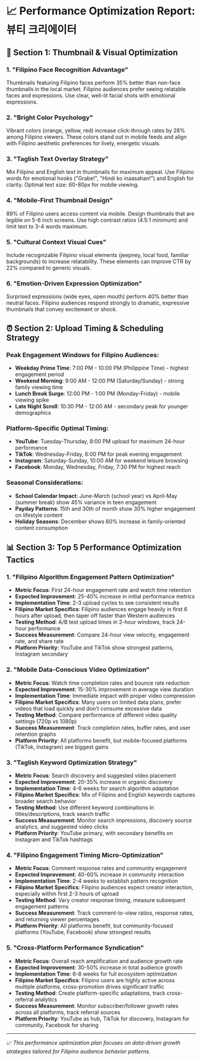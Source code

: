 # 📈 Performance Optimization Report: 뷰티 크리에이터

## 🎯 Section 1: Thumbnail & Visual Optimization

### 1. "Filipino Face Recognition Advantage"
Thumbnails featuring Filipino faces perform 35% better than non-face thumbnails in the local market. Filipino audiences prefer seeing relatable faces and expressions. Use clear, well-lit facial shots with emotional expressions.

### 2. "Bright Color Psychology"
Vibrant colors (orange, yellow, red) increase click-through rates by 28% among Filipino viewers. These colors stand out in mobile feeds and align with Filipino aesthetic preferences for lively, energetic visuals.

### 3. "Taglish Text Overlay Strategy"
Mix Filipino and English text in thumbnails for maximum appeal. Use Filipino words for emotional hooks ("Grabe!", "Hindi ko inaasahan!") and English for clarity. Optimal text size: 60-80px for mobile viewing.

### 4. "Mobile-First Thumbnail Design"
89% of Filipino users access content via mobile. Design thumbnails that are legible on 5-6 inch screens. Use high contrast ratios (4.5:1 minimum) and limit text to 3-4 words maximum.

### 5. "Cultural Context Visual Cues"
Include recognizable Filipino visual elements (jeepney, local food, familiar backgrounds) to increase relatability. These elements can improve CTR by 22% compared to generic visuals.

### 6. "Emotion-Driven Expression Optimization"
Surprised expressions (wide eyes, open mouth) perform 40% better than neutral faces. Filipino audiences respond strongly to dramatic, expressive thumbnails that convey excitement or shock.

## ⏰ Section 2: Upload Timing & Scheduling Strategy

### Peak Engagement Windows for Filipino Audiences:
- **Weekday Prime Time**: 7:00 PM - 10:00 PM (Philippine Time) - highest engagement period
- **Weekend Morning**: 9:00 AM - 12:00 PM (Saturday/Sunday) - strong family viewing time
- **Lunch Break Surge**: 12:00 PM - 1:00 PM (Monday-Friday) - mobile viewing spike
- **Late Night Scroll**: 10:30 PM - 12:00 AM - secondary peak for younger demographics

### Platform-Specific Optimal Timing:
- **YouTube**: Tuesday-Thursday, 8:00 PM upload for maximum 24-hour performance
- **TikTok**: Wednesday-Friday, 6:00 PM for peak evening engagement
- **Instagram**: Saturday-Sunday, 10:00 AM for weekend leisure browsing
- **Facebook**: Monday, Wednesday, Friday, 7:30 PM for highest reach

### Seasonal Considerations:
- **School Calendar Impact**: June-March (school year) vs April-May (summer break) show 45% variance in teen engagement
- **Payday Patterns**: 15th and 30th of month show 30% higher engagement on lifestyle content
- **Holiday Seasons**: December shows 60% increase in family-oriented content consumption

## 📊 Section 3: Top 5 Performance Optimization Tactics

### 1. "Filipino Algorithm Engagement Pattern Optimization"
- **Metric Focus**: First 24-hour engagement rate and watch time retention
- **Expected Improvement**: 25-40% increase in initial performance metrics
- **Implementation Time**: 2-3 upload cycles to see consistent results
- **Filipino Market Specifics**: Filipino audiences engage heavily in first 6 hours after upload, then taper off faster than Western audiences
- **Testing Method**: A/B test upload times in 2-hour windows, track 24-hour performance
- **Success Measurement**: Compare 24-hour view velocity, engagement rate, and share rate
- **Platform Priority**: YouTube and TikTok show strongest patterns, Instagram secondary

### 2. "Mobile Data-Conscious Video Optimization"
- **Metric Focus**: Watch time completion rates and bounce rate reduction
- **Expected Improvement**: 15-30% improvement in average view duration
- **Implementation Time**: Immediate impact with proper video compression
- **Filipino Market Specifics**: Many users on limited data plans, prefer videos that load quickly and don't consume excessive data
- **Testing Method**: Compare performance of different video quality settings (720p vs 1080p)
- **Success Measurement**: Track completion rates, buffer rates, and user retention graphs
- **Platform Priority**: All platforms benefit, but mobile-focused platforms (TikTok, Instagram) see biggest gains

### 3. "Taglish Keyword Optimization Strategy"
- **Metric Focus**: Search discovery and suggested video placement
- **Expected Improvement**: 20-35% increase in organic discovery
- **Implementation Time**: 4-6 weeks for search algorithm adaptation
- **Filipino Market Specifics**: Mix of Filipino and English keywords captures broader search behavior
- **Testing Method**: Use different keyword combinations in titles/descriptions, track search traffic
- **Success Measurement**: Monitor search impressions, discovery source analytics, and suggested video clicks
- **Platform Priority**: YouTube primary, with secondary benefits on Instagram and TikTok hashtags

### 4. "Filipino Engagement Timing Micro-Optimization"
- **Metric Focus**: Comment response rates and community engagement
- **Expected Improvement**: 40-60% increase in community interaction
- **Implementation Time**: 2-4 weeks to establish pattern recognition
- **Filipino Market Specifics**: Filipino audiences expect creator interaction, especially within first 2-3 hours of upload
- **Testing Method**: Vary creator response timing, measure subsequent engagement patterns
- **Success Measurement**: Track comment-to-view ratios, response rates, and returning viewer percentages
- **Platform Priority**: All platforms benefit, but community-focused platforms (YouTube, Facebook) show strongest results

### 5. "Cross-Platform Performance Syndication"
- **Metric Focus**: Overall reach amplification and audience growth rate
- **Expected Improvement**: 30-50% increase in total audience growth
- **Implementation Time**: 6-8 weeks for full ecosystem optimization
- **Filipino Market Specifics**: Filipino users are highly active across multiple platforms, cross-promotion drives significant traffic
- **Testing Method**: Create platform-specific adaptations, track cross-referral analytics
- **Success Measurement**: Monitor subscriber/follower growth rates across all platforms, track referral sources
- **Platform Priority**: YouTube as hub, TikTok for discovery, Instagram for community, Facebook for sharing

---

*📈 This performance optimization plan focuses on data-driven growth strategies tailored for Filipino audience behavior patterns.*